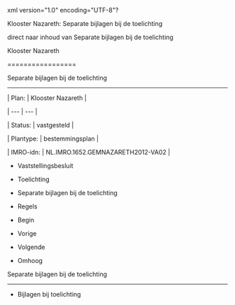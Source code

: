 xml version\="1\.0" encoding\="UTF\-8"?

Klooster Nazareth: Separate bijlagen bij de toelichting

direct naar inhoud van Separate bijlagen bij de toelichting

Klooster Nazareth

=================

Separate bijlagen bij de toelichting

------------------------------------

| Plan: | Klooster Nazareth |

| --- | --- |

| Status: | vastgesteld |

| Plantype: | bestemmingsplan |

| IMRO\-idn: | NL.IMRO.1652\.GEMNAZARETH2012\-VA02 |

* Vaststellingsbesluit

* Toelichting

* Separate bijlagen bij de toelichting

* Regels

* Begin

* Vorige

* Volgende

* Omhoog

Separate bijlagen bij de toelichting

------------------------------------

* Bijlagen bij toelichting